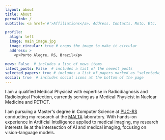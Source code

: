 ```yaml
---
layout: about
title: About
permalink: /
subtitle: <a href='#'>Affiliations</a>. Address. Contacts. Moto. Etc.

profile:
  align: left
  image: main_image.jpg
  image_circular: true # crops the image to make it circular
  address: >
    <p>Porto Alegre, RS, Brazil</p>

news: False  # includes a list of news items
latest_posts: False  # includes a list of the newest posts
selected_papers: true # includes a list of papers marked as "selected={true}"
social: true  # includes social icons at the bottom of the page
---
```


I am a qualified Medical Physicist with expertise in Radiodiagnosis and Radiological Protection, currently serving as a Medical Physicist in Nuclear Medicine and PET/CT.

I am pursuing a Master's degree in Computer Science at [PUC-RS](https://www.pucrs.br/)  conducting my research at the [MALTA](/) laboratory. With hands-on experience in Artificial Intelligence applied to medical imaging, my research interests lie at the intersection of AI and medical imaging, focusing on vision-language models.
